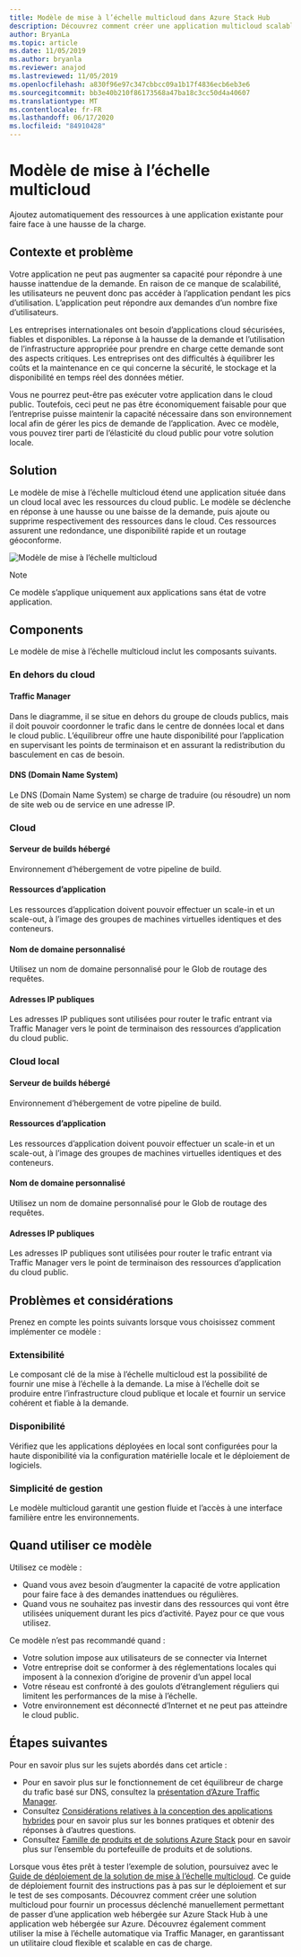 ```yaml
---
title: Modèle de mise à l’échelle multicloud dans Azure Stack Hub
description: Découvrez comment créer une application multicloud scalable sur Azure et Azure Stack Hub.
author: BryanLa
ms.topic: article
ms.date: 11/05/2019
ms.author: bryanla
ms.reviewer: anajod
ms.lastreviewed: 11/05/2019
ms.openlocfilehash: a830f96e97c347cbbcc09a1b17f4836ecb6eb3e6
ms.sourcegitcommit: bb3e40b210f86173568a47ba18c3cc50d4a40607
ms.translationtype: MT
ms.contentlocale: fr-FR
ms.lasthandoff: 06/17/2020
ms.locfileid: "84910428"
---
```

# <a name="cross-cloud-scaling-pattern"></a>Modèle de mise à l’échelle multicloud

Ajoutez automatiquement des ressources à une application existante pour faire face à une hausse de la charge.

## <a name="context-and-problem"></a>Contexte et problème

Votre application ne peut pas augmenter sa capacité pour répondre à une hausse inattendue de la demande. En raison de ce manque de scalabilité, les utilisateurs ne peuvent donc pas accéder à l’application pendant les pics d’utilisation. L’application peut répondre aux demandes d’un nombre fixe d’utilisateurs.

Les entreprises internationales ont besoin d’applications cloud sécurisées, fiables et disponibles. La réponse à la hausse de la demande et l’utilisation de l’infrastructure appropriée pour prendre en charge cette demande sont des aspects critiques. Les entreprises ont des difficultés à équilibrer les coûts et la maintenance en ce qui concerne la sécurité, le stockage et la disponibilité en temps réel des données métier.

Vous ne pourrez peut-être pas exécuter votre application dans le cloud public. Toutefois, ceci peut ne pas être économiquement faisable pour que l’entreprise puisse maintenir la capacité nécessaire dans son environnement local afin de gérer les pics de demande de l’application. Avec ce modèle, vous pouvez tirer parti de l’élasticité du cloud public pour votre solution locale.

## <a name="solution"></a>Solution

Le modèle de mise à l’échelle multicloud étend une application située dans un cloud local avec les ressources du cloud public. Le modèle se déclenche en réponse à une hausse ou une baisse de la demande, puis ajoute ou supprime respectivement des ressources dans le cloud. Ces ressources assurent une redondance, une disponibilité rapide et un routage géoconforme.

![Modèle de mise à l’échelle multicloud](media/pattern-cross-cloud-scale/cross-cloud-scaling.png)

> [!NOTE]
> Ce modèle s’applique uniquement aux applications sans état de votre application.

## <a name="components"></a>Components

Le modèle de mise à l’échelle multicloud inclut les composants suivants.

### <a name="outside-the-cloud"></a>En dehors du cloud

#### <a name="traffic-manager"></a>Traffic Manager

Dans le diagramme, il se situe en dehors du groupe de clouds publics, mais il doit pouvoir coordonner le trafic dans le centre de données local et dans le cloud public. L’équilibreur offre une haute disponibilité pour l’application en supervisant les points de terminaison et en assurant la redistribution du basculement en cas de besoin.

#### <a name="domain-name-system-dns"></a>DNS (Domain Name System)

Le DNS (Domain Name System) se charge de traduire (ou résoudre) un nom de site web ou de service en une adresse IP.

### <a name="cloud"></a>Cloud

#### <a name="hosted-build-server"></a>Serveur de builds hébergé

Environnement d’hébergement de votre pipeline de build.

#### <a name="app-resources"></a>Ressources d’application

Les ressources d’application doivent pouvoir effectuer un scale-in et un scale-out, à l’image des groupes de machines virtuelles identiques et des conteneurs.

#### <a name="custom-domain-name"></a>Nom de domaine personnalisé

Utilisez un nom de domaine personnalisé pour le Glob de routage des requêtes.

#### <a name="public-ip-addresses"></a>Adresses IP publiques

Les adresses IP publiques sont utilisées pour router le trafic entrant via Traffic Manager vers le point de terminaison des ressources d’application du cloud public.  

### <a name="local-cloud"></a>Cloud local

#### <a name="hosted-build-server"></a>Serveur de builds hébergé

Environnement d’hébergement de votre pipeline de build.

#### <a name="app-resources"></a>Ressources d’application

Les ressources d’application doivent pouvoir effectuer un scale-in et un scale-out, à l’image des groupes de machines virtuelles identiques et des conteneurs.

#### <a name="custom-domain-name"></a>Nom de domaine personnalisé

Utilisez un nom de domaine personnalisé pour le Glob de routage des requêtes.

#### <a name="public-ip-addresses"></a>Adresses IP publiques

Les adresses IP publiques sont utilisées pour router le trafic entrant via Traffic Manager vers le point de terminaison des ressources d’application du cloud public.

## <a name="issues-and-considerations"></a>Problèmes et considérations

Prenez en compte les points suivants lorsque vous choisissez comment implémenter ce modèle :

### <a name="scalability"></a>Extensibilité

Le composant clé de la mise à l’échelle multicloud est la possibilité de fournir une mise à l’échelle à la demande. La mise à l’échelle doit se produire entre l’infrastructure cloud publique et locale et fournir un service cohérent et fiable à la demande.

### <a name="availability"></a>Disponibilité

Vérifiez que les applications déployées en local sont configurées pour la haute disponibilité via la configuration matérielle locale et le déploiement de logiciels.

### <a name="manageability"></a>Simplicité de gestion

Le modèle multicloud garantit une gestion fluide et l’accès à une interface familière entre les environnements.

## <a name="when-to-use-this-pattern"></a>Quand utiliser ce modèle

Utilisez ce modèle :

- Quand vous avez besoin d’augmenter la capacité de votre application pour faire face à des demandes inattendues ou régulières.
- Quand vous ne souhaitez pas investir dans des ressources qui vont être utilisées uniquement durant les pics d’activité. Payez pour ce que vous utilisez.

Ce modèle n’est pas recommandé quand :

- Votre solution impose aux utilisateurs de se connecter via Internet
- Votre entreprise doit se conformer à des réglementations locales qui imposent à la connexion d’origine de provenir d’un appel local
- Votre réseau est confronté à des goulots d’étranglement réguliers qui limitent les performances de la mise à l’échelle.
- Votre environnement est déconnecté d’Internet et ne peut pas atteindre le cloud public.

## <a name="next-steps"></a>Étapes suivantes

Pour en savoir plus sur les sujets abordés dans cet article :

- Pour en savoir plus sur le fonctionnement de cet équilibreur de charge du trafic basé sur DNS, consultez la [présentation d’Azure Traffic Manager](/azure/traffic-manager/traffic-manager-overview).
- Consultez [Considérations relatives à la conception des applications hybrides](overview-app-design-considerations.md) pour en savoir plus sur les bonnes pratiques et obtenir des réponses à d’autres questions.
- Consultez [Famille de produits et de solutions Azure Stack](/azure-stack) pour en savoir plus sur l’ensemble du portefeuille de produits et de solutions.

Lorsque vous êtes prêt à tester l’exemple de solution, poursuivez avec le [Guide de déploiement de la solution de mise à l’échelle multicloud](solution-deployment-guide-cross-cloud-scaling.md). Ce guide de déploiement fournit des instructions pas à pas sur le déploiement et sur le test de ses composants. Découvrez comment créer une solution multicloud pour fournir un processus déclenché manuellement permettant de passer d’une application web hébergée sur Azure Stack Hub à une application web hébergée sur Azure. Découvrez également comment utiliser la mise à l’échelle automatique via Traffic Manager, en garantissant un utilitaire cloud flexible et scalable en cas de charge.
